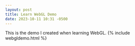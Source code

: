 ```yaml
---
layout: post
title: Learn WebGL Demo
date: 2023-10-11 10:31 -0500
---
```


This is the demo I created when learning WebGL.
{% include webgldemo.html %}